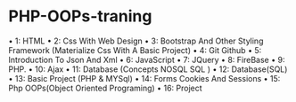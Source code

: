 # PHP-OOPs-traning
•  1: HTML
•  2: Css With Web Design
•  3: Bootstrap And Other Styling Framework (Materialize Css With A Basic Project)
•  4: Git Github
•  5: Introduction To Json And Xml
•  6: JavaScript
•  7: JQuery
•  8: FireBase
•  9: PHP.
•  10: Ajax
•  11: Database (Concepts NOSQL SQL )
•  12: Database(SQL)
•  13: Basic Project (PHP & MYSql)
•  14: Forms Cookies And Sessions
•  15: Php OOPs(Object Oriented Programing)
•  16: Project
